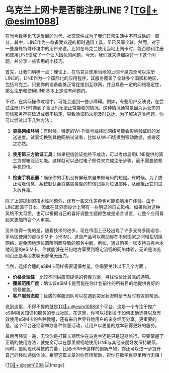 # 乌克兰上网卡是否能注册LINE？[[TG💪+ @esim1088](https://t.me/s/esim1088)]

在当今数字化飞速发展的时代，社交软件成为了我们日常生活中不可或缺的一部分。其中，LINE作为一款备受欢迎的即时通讯工具，早已风靡全球。然而，对于一些身处特殊环境中的用户来说，比如在乌克兰使用当地上网卡时，能否顺利注册和使用LINE便成了一个让人困扰的问题。今天，我们就来详细探讨一下这个问题，并分享一些实用的小技巧。

首先，让我们明确一点：理论上，在乌克兰使用当地的上网卡是完全可以注册LINE的。LINE作为一个国际化的应用程序，其服务覆盖了全球多个国家和地区，包括乌克兰。只要你的设备能够正常连接到互联网，并且具备一定的网络稳定性，那么注册和使用LINE基本上是没有问题的。

不过，在实际操作过程中，可能会遇到一些小障碍。例如，有些用户反映说，在尝试注册LINE时遇到了验证码无法正常接收的情况。这种情况通常是因为运营商的短信服务存在延迟或者不稳定，导致验证码未能及时送达。为了解决这类问题，你可以尝试以下几种方法：

1. **更换网络环境**：有时候，特定的Wi-Fi信号或移动网络可能会影响验证码的发送速度。试着切换到其他网络试试看，比如从Wi-Fi切换到移动数据，或者反之亦然。
   
2. **使用第三方验证工具**：如果短信验证始终不成功，可以考虑启用LINE提供的第三方邮箱验证功能。这样就可以通过电子邮件来完成注册步骤，而不需要依赖手机短信。

3. **检查手机设置**：确保你的手机没有屏蔽来自未知号码的短信。有时候，为了防止垃圾信息，系统默认会将某些类型的短信归类为垃圾邮件，从而阻止它们进入收件箱。

除了上述提到的技术性问题外，还有一些文化差异也可能影响用户体验。由于LINE起源于日本，因此在其界面设计上带有一些明显的日式风格。如果你对这种风格不太习惯，也可以根据自己的喜好调整主题颜色或是语言设置，让整个应用看起来更加符合个人审美。

另外值得一提的是，随着技术的进步，现在市面上已经出现了许多支持多国语言、多地区使用的虚拟SIM卡（eSIM）。这些产品可以帮助你在不同国家之间轻松切换网络，避免因地理位置限制而导致的服务中断。例如，通过购买一张支持乌克兰本地流量的eSIM卡，你就能够在任何地方享受到稳定流畅的网络体验，无论是浏览网页还是与朋友聊天都毫无压力。

当然，选择合适的eSIM卡同样需要谨慎考量。你需要关注以下几个方面：
- **价格合理性**：比较不同供应商提供的套餐方案，寻找性价比最高的选项。
- **覆盖范围广度**：确认该eSIM卡是否能在你计划前往的所有目的地提供良好的信号覆盖。
- **客户服务态度**：优质的客服团队可以在遇到突发状况时给予及时有效的帮助。

说到这里，不得不提的就是[TG💪+ @esim1088](https://t.me/s/esim1088)这个平台。这是一个专注于推广eSIM相关知识和服务的专业社区。在这里，你可以找到关于如何正确选择以及有效使用eSIM卡的各种教程，还有来自世界各地用户的亲身经历分享。更重要的是，这个平台还经常举办各种优惠活动，让用户以更低的成本获得更好的服务。

最后再强调一遍，无论你是打算长期居住在乌克兰还是只是短期旅行，只要掌握了正确的使用方法，就完全可以在那里顺畅地使用LINE与其他亲朋好友保持联系。同时，借助现代科技的力量，比如eSIM卡这样的创新产物，你还可以进一步提升自己的移动通信体验。希望这篇文章对你有所帮助，祝你在数字世界里畅行无阻！

[[TG💪+ @esim1088](https://t.me/s/esim1088) ![Image](https://i.postimg.cc/4NQfJmqS/Snipaste-2025-05-13-00-14-12.png)]